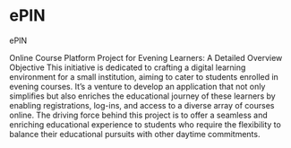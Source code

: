 # ePIN
ePIN

Online Course Platform Project for Evening Learners: A Detailed Overview
Objective
This initiative is dedicated to crafting a digital learning environment for a small
institution, aiming to cater to students enrolled in evening courses. It’s a venture to
develop an application that not only simplifies but also enriches the educational
journey of these learners by enabling registrations, log-ins, and access to a diverse
array of courses online. The driving force behind this project is to offer a seamless
and enriching educational experience to students who require the flexibility to
balance their educational pursuits with other daytime commitments.
